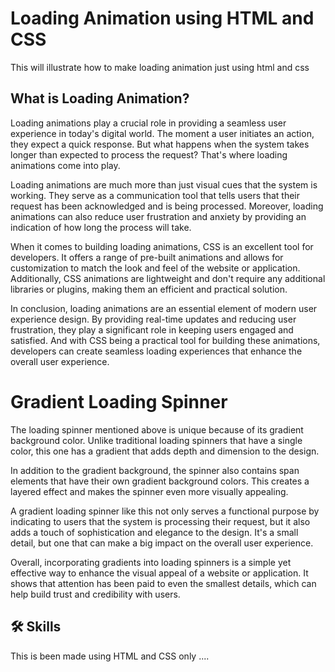 
# Loading Animation using HTML and CSS

This will illustrate how to make loading animation just using html and css 

## What is Loading Animation? 
Loading animations play a crucial role in providing a seamless user experience in today's digital world. The moment a user initiates an action, they expect a quick response. But what happens when the system takes longer than expected to process the request? That's where loading animations come into play.

Loading animations are much more than just visual cues that the system is working. They serve as a communication tool that tells users that their request has been acknowledged and is being processed. Moreover, loading animations can also reduce user frustration and anxiety by providing an indication of how long the process will take.

When it comes to building loading animations, CSS is an excellent tool for developers. It offers a range of pre-built animations and allows for customization to match the look and feel of the website or application. Additionally, CSS animations are lightweight and don't require any additional libraries or plugins, making them an efficient and practical solution.

In conclusion, loading animations are an essential element of modern user experience design. By providing real-time updates and reducing user frustration, they play a significant role in keeping users engaged and satisfied. And with CSS being a practical tool for building these animations, developers can create seamless loading experiences that enhance the overall user experience.


# Gradient Loading Spinner 

The loading spinner mentioned above is unique because of its gradient background color. Unlike traditional loading spinners that have a single color, this one has a gradient that adds depth and dimension to the design.

In addition to the gradient background, the spinner also contains span elements that have their own gradient background colors. This creates a layered effect and makes the spinner even more visually appealing.

A gradient loading spinner like this not only serves a functional purpose by indicating to users that the system is processing their request, but it also adds a touch of sophistication and elegance to the design. It's a small detail, but one that can make a big impact on the overall user experience.

Overall, incorporating gradients into loading spinners is a simple yet effective way to enhance the visual appeal of a website or application. It shows that attention has been paid to even the smallest details, which can help build trust and credibility with users.



## 🛠 Skills
This is been made using HTML and CSS only ....

